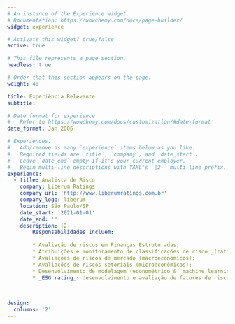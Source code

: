 ```yaml
---
# An instance of the Experience widget.
# Documentation: https://wowchemy.com/docs/page-builder/
widget: experience

# Activate this widget? true/false
active: true

# This file represents a page section.
headless: true

# Order that this section appears on the page.
weight: 40

title: Experiência Relevante
subtitle: 

# Date format for experience
#   Refer to https://wowchemy.com/docs/customization/#date-format
date_format: Jan 2006

# Experiences.
#   Add/remove as many `experience` items below as you like.
#   Required fields are `title`, `company`, and `date_start`.
#   Leave `date_end` empty if it's your current employer.
#   Begin multi-line descriptions with YAML's `|2-` multi-line prefix.
experience:
  - title: Analista de Risco
    company: Liberum Ratings
    company_url: 'http://www.liberumratings.com.br'
    company_logo: liberum
    location: São Paulo/SP
    date_start: '2021-01-01'
    date_end: ''
    description: |2-
        Responsabilidades incluem:
        
        * Avaliação de riscos em Finanças Estruturadas;
        * Atribuições e monitoramento de classificações de risco _(ratings)_;
        * Avaliações de riscos de mercado (macroeconômicos);
        * Avaliações de riscos setoriais (microeconômicos);
        * Desenvolvimento de modelagem (econométrico & _machine learning_) para avaliação de risco;
        * _ESG rating_: desenvolvimento e avaliação de fatores de riscos _ESG_.  
        
  

design:
  columns: '2'
---
```

